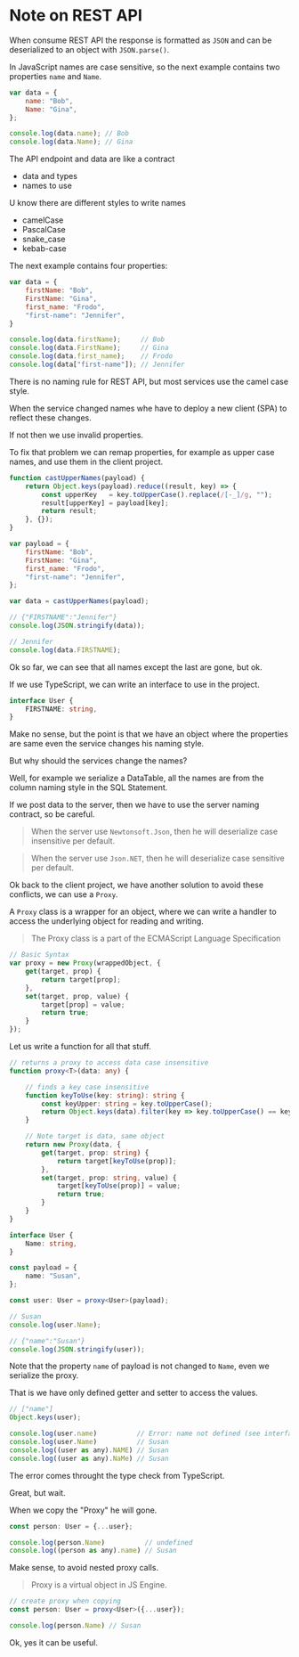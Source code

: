 # Note on REST API

When consume REST API the response is formatted as ``JSON`` and can be deserialized to an object with ``JSON.parse()``. 

In JavaScript names are case sensitive, so the next example contains two properties ``name`` and ``Name``.

```javascript
var data = {
	name: "Bob",
	Name: "Gina",
};

console.log(data.name); // Bob
console.log(data.Name); // Gina
```

The API endpoint and data are like a contract
- data and types
- names to use

U know there are different styles to write names
- camelCase
- PascalCase
- snake_case
- kebab-case

The next example contains four properties:

```javascript
var data = {
	firstName: "Bob",
	FirstName: "Gina",
	first_name: "Frodo",
	"first-name": "Jennifer",
}

console.log(data.firstName);     // Bob
console.log(data.FirstName);     // Gina
console.log(data.first_name);    // Frodo
console.log(data["first-name"]); // Jennifer
```

There is no naming rule for REST API, but most services use the camel case style.

When the service changed names whe have to deploy a new client (SPA) to reflect these changes.

If not then we use invalid properties.

To fix that problem we can remap properties, for example as upper case names, and use them in the client project.

```javascript
function castUpperNames(payload) {
	return Object.keys(payload).reduce((result, key) => {
		const upperKey   = key.toUpperCase().replace(/[-_]/g, "");
		result[upperKey] = payload[key];
		return result;
	}, {});
}

var payload = {
	firstName: "Bob",
	FirstName: "Gina",
	first_name: "Frodo",
	"first-name": "Jennifer",
};

var data = castUpperNames(payload);

// {"FIRSTNAME":"Jennifer"}
console.log(JSON.stringify(data));

// Jennifer
console.log(data.FIRSTNAME);
```

Ok so far, we can see that all names except the last are gone, but ok.

If we use TypeScript, we can write an interface to use in the project.

```typescript
interface User {
	FIRSTNAME: string,
}
```

Make no sense, but the point is that we have an object where the properties are same even the service changes his naming style.

But why should the services change the names?

Well, for example we serialize a DataTable, all the names are from the column naming style in the SQL Statement.

If we post data to the server, then we have to use the server naming contract, so be careful.

> When the server use ``Newtonsoft.Json``, then he will deserialize case insensitive per default.

> When the server use ``Json.NET``, then he will deserialize case sensitive per default.

Ok back to the client project, we have another solution to avoid these conflicts, we can use a ``Proxy``.

A ``Proxy`` class is a wrapper for an object, where we can write a handler to access the underlying object for reading and writing.

> The Proxy class is a part of the ECMAScript Language Specification

```javascript
// Basic Syntax
var proxy = new Proxy(wrappedObject, {
	get(target, prop) {
		return target[prop];
	},
	set(target, prop, value) {
		target[prop] = value;
		return true;
	}
});
```

Let us write a function for all that stuff.

```typescript
// returns a proxy to access data case insensitive
function proxy<T>(data: any) {

	// finds a key case insensitive
	function keyToUse(key: string): string {
		const keyUpper: string = key.toUpperCase();
		return Object.keys(data).filter(key => key.toUpperCase() == keyUpper)[0] ?? key;
	}

	// Note target is data, same object
	return new Proxy(data, {
		get(target, prop: string) {
			return target[keyToUse(prop)];
		},
		set(target, prop: string, value) {
			target[keyToUse(prop)] = value;
			return true;
		}
	}
}

interface User {
	Name: string,
}

const payload = {
	name: "Susan",
};

const user: User = proxy<User>(payload);

// Susan
console.log(user.Name);

// {"name":"Susan"}
console.log(JSON.stringify(user));
```
Note that the property ``name`` of payload is not changed to ``Name``, even we serialize the proxy.

That is we have only defined getter and setter to access the values.

```javascript
// ["name"]
Object.keys(user);

console.log(user.name) 			// Error: name not defined (see interface User)
console.log(user.Name) 			// Susan
console.log((user as any).NAME) // Susan
console.log((user as any).NaMe) // Susan
```

The error comes throught the type check from TypeScript.

Great, but wait.

When we copy the "Proxy" he will gone.

```javascript
const person: User = {...user};

console.log(person.Name)          // undefined
console.log((person as any).name) // Susan
```

Make sense, to avoid nested proxy calls.

> Proxy is a virtual object in JS Engine.

```typescript
// create proxy when copying
const person: User = proxy<User>({...user});

console.log(person.Name) // Susan
```

Ok, yes it can be useful.
